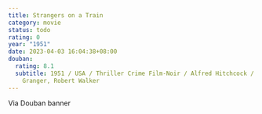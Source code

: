 ```yaml
---
title: Strangers on a Train
category: movie
status: todo
rating: 0
year: "1951"
date: 2023-04-03 16:04:38+08:00
douban:
  rating: 8.1
  subtitle: 1951 / USA / Thriller Crime Film-Noir / Alfred Hitchcock / Farley
    Granger, Robert Walker
---
```


Via Douban banner
